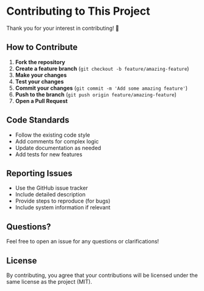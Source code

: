 # Contributing to This Project

Thank you for your interest in contributing! 🎉

## How to Contribute

1. **Fork the repository**
2. **Create a feature branch** (`git checkout -b feature/amazing-feature`)
3. **Make your changes**
4. **Test your changes**
5. **Commit your changes** (`git commit -m 'Add some amazing feature'`)
6. **Push to the branch** (`git push origin feature/amazing-feature`)
7. **Open a Pull Request**

## Code Standards

- Follow the existing code style
- Add comments for complex logic
- Update documentation as needed
- Add tests for new features

## Reporting Issues

- Use the GitHub issue tracker
- Include detailed description
- Provide steps to reproduce (for bugs)
- Include system information if relevant

## Questions?

Feel free to open an issue for any questions or clarifications!

## License

By contributing, you agree that your contributions will be licensed under the same license as the project (MIT).
